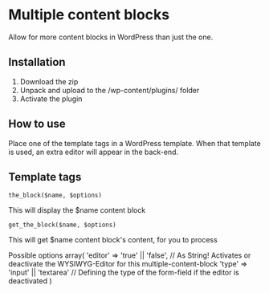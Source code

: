 Multiple content blocks
=========

Allow for more content blocks in WordPress than just the one. 


Installation
--------------
1. Download the zip
2. Unpack and upload to the /wp-content/plugins/ folder
3. Activate the plugin


How to use
--------------
Place one of the template tags in a WordPress template. When that template is used, an extra editor will appear in the back-end.


Template tags
--------------
	the_block($name, $options)
This will display the $name content block

	get_the_block($name, $options)
This will get $name content block's content, for you to process

Possible options
array(
    'editor' => 'true' || 'false', // As String! Activates or deactivate the WYSIWYG-Editor for this multiple-content-block
    'type' => 'input' || 'textarea' // Defining the type of the form-field if the editor is deactivated
)  